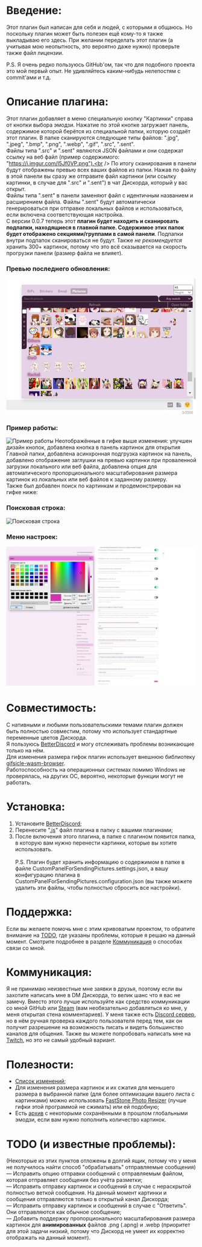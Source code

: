 # Введение:
Этот плагин был написан для себя и людей, с которыми я общаюсь. Но поскольку плагин может быть полезен ещё кому-то я также выкладываю его здесь. При желании переделать этот плагин (а учитывая мою неопытность, это вероятно даже нужно) проверьте также файл лицензии.<br />

P.S. Я очень редко пользуюсь GitHub'ом, так что для подобного проекта это мой первый опыт. Не удивляйтесь каким-нибудь нелепостям с commit'ами и т.д.<br />

# Описание плагина:
Этот плагин добавляет в меню специальную кнопку "Картинки" справа от кнопки выбора эмодзи. Нажатие по этой кнопке загружает панель, содержимое которой берётся из специальной папки, которую создаёт этот плагин. В папке сканируются следующие типы файлов: ".jpg", ".jpeg", ".bmp", ".png", ".webp", ".gif", ".src", ".sent".<br />
Файлы типа ".src" и ".sent" являются JSON файлами и они содержат ссылку на веб файл (пример содержимого: "https://i.imgur.com/l5Jf0VP.png").<br />
По итогу сканирования в панели будут отображены превью всех ваших файлов из папки. Нажав по файлу в этой панели вы сразу же отправите файл картинки (или ссылку картинки, в случае для ".src" и ".sent") в чат Дискорда, который у вас открыт.<br />
Файлы типа ".sent" в панели заменяют файл с идентичным названием и расширением файла. Файлы ".sent" будут автоматически генерироваться при отправке локальных файлов и использоваться, если включена соответствующая настройка.<br />
С версии 0.0.7 теперь этот **плагин будет находить и сканировать подпапки, находящиеся в главной папке. Содержимое этих папок будет отображено секциями/группами в самой панели**. Подпапки внутри подпапок сканироваться не будут. Также *не рекомендуется* хранить 300+ картинок, потому что это всё сказывается на скорость прогрузки панели (размер файла не влияет).<br />
### Превью последнего обновления:
![Превью последнего обновления](https://raw.githubusercontent.com/Japanese-Schoolgirl/DiscordPlugin-CustomPanelForSendingPictures/main/Previews/Overall.png)
### Пример работы:
![Пример работы](https://raw.githubusercontent.com/Japanese-Schoolgirl/DiscordPlugin-CustomPanelForSendingPictures/main/Previews/WorkExample.gif)
Неотображённые в гифке выше изменения: улучшен дизайн кнопок, добавлена кнопка в панель картинок для открытия Главной папки, добавлена асинхронная подгрузка картинок на панель, добавлено отображение заглушки на превью картинки при проваленной загрузки локального или веб файла, добавлена опция для автоматического пропорционального масштабирования размера картинок из локальных или веб файлов к заданному размеру.<br />
Также был добавлен поиск по картинкам и продемонстрирован на гифке ниже:<br />
### Поисковая строка:
![Поисковая строка](https://raw.githubusercontent.com/Japanese-Schoolgirl/DiscordPlugin-CustomPanelForSendingPictures/main/Previews/SearchBar.gif)
### Меню настроек:
![Меню настроек](https://raw.githubusercontent.com/Japanese-Schoolgirl/DiscordPlugin-CustomPanelForSendingPictures/main/Previews/Settings_RU.png)

# Совместимость:
С нативными и любыми пользовательскими темами плагин должен быть полностью совместим, потому что использует стандартные переменные цветов Дискорда.<br />
Я пользуюсь [BetterDiscord](https://github.com/BetterDiscord/BetterDiscord) и могу отслеживать проблемы возникающие только на нём.<br />
Для изменения размера гифок плагин использует внешнюю библиотеку [gifsicle-wasm-browser](https://unpkg.com/gifsicle-wasm-browser@1.5.16/dist/gifsicle.min.js).<br />
Работоспособность на операционных системах помимо Windows не проверялась, на других ОС, вероятно, некоторые функции могут не работать.<br />

# Установка:
1) Установите [BetterDiscord](https://github.com/rauenzi/BBDInstaller/releases/latest/download/BandagedBD.exe);<br />
2) Перенесите "[.js](https://raw.githubusercontent.com/Japanese-Schoolgirl/DiscordPlugin-CustomPanelForSendingPictures/main/CustomPanelForSendingPictures.plugin.js)" файл плагина в папку с вашими плагинами;<br />
3) После включения этого плагина, в папке с плагином появится папка, в которую вам нужно перенести картинки, которые вы хотите использовать.<br />
<br />P.S. Плагин будет хранить информацию о содержимом в папке в файле CustomPanelForSendingPictures.settings.json, а вашу конфигурацию плагина в CustomPanelForSendingPictures.configuration.json (вы также можете удалить эти файлы, чтобы полностью сбросить все настройки).<br />

# Поддержка:
Если вы желаете помочь мне с этим кривоватым проектом, то обратите внимание на [TODO](https://github.com/Japanese-Schoolgirl/DiscordPlugin-CustomPanelForSendingPictures/blob/main/README_RU.md#%D0%BA%D0%BE%D0%BC%D0%BC%D1%83%D0%BD%D0%B8%D0%BA%D0%B0%D1%86%D0%B8%D1%8F), где указаны проблемы, которые я решаю на данный момент. Смотрите подробнее в разделе [Коммуникация](https://github.com/Japanese-Schoolgirl/DiscordPlugin-CustomPanelForSendingPictures/blob/main/README_RU.md#%D0%BA%D0%BE%D0%BC%D0%BC%D1%83%D0%BD%D0%B8%D0%BA%D0%B0%D1%86%D0%B8%D1%8F) о способах связи со мной.<br />

# Коммуникация:
Я не принимаю неизвестные мне заявки в друзья, поэтому если вы захотите написать мне в DM Дискорда, то велик шанс что я вас не замечу. Вместо этого лучше используйте как средство коммуникации со мной GitHub или [Steam](https://steamcommunity.com/id/EternalSchoolgirl/) (вам необязательно добавляться ко мне, у меня открытая стена комментариев). У меня также есть [Discord сервер](https://discord.gg/nZMbKkw), но в нём ручная проверка каждого пользователя перед тем, как он получит разрешение на возможность писать и видеть большинство каналов для общения. Также вы можете попробовать написать мне на [Twitch](https://www.twitch.tv/EternalSchoolgirl), но это не самый удобный вариант.<br />

# Полезности:
- [Список изменений](https://github.com/Japanese-Schoolgirl/DiscordPlugin-CustomPanelForSendingPictures/blob/main/Changelog.md);<br />
- Для изменения размера картинок и их сжатия для меньшего размера в выбранной папке (для более оптимизации вашего листа с картинками) можно использовать [FastStone Photo Resizer](https://www.faststone.org/FSResizerDownload.htm) (лучше гифки этой программой не сжимать) или ей подобную;<br />
- Есть [архив](https://mega.nz/folder/c3YSmJYb#vF9iswDuT0YqOreDA9KL-g) с некоторыми сохранёнными в прошлом глобальными эмодзи, если вам нужно пополнить количество картинок.<br />

# TODO (и известные проблемы):
(Некоторые из этих пунктов отложены в долгий ящик, потому что у меня не получилось найти способ "обрабатывать" отправляемые сообщения)<br />
— Исправить опцию отправки сообщений с отправляемым файлом, которая отправляет сообщения без учёта разметки;<br />
— Исправить отправку картинок и сообщений в случае с нераскрытой полностью веткой сообщения. На данный момент картинки и сообщения отправляются только в открытый канал Дискорда;<br />
— Исправить отправку картинок и сообщений в случае с "Ответить". Они отправляются как обычное сообщение;<br />
— Добавить поддержку пропорционального масштабирования размера картинок для **анимированных** файлов .png (.apng) и .webp (приоритет для этой задачи низкий, потому что Дискорд не умеет их корректно отображать на данный момент).<br />
